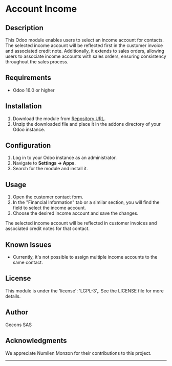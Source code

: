 # Account Income

## Description

This Odoo module enables users to select an income account for contacts. The selected income account will be reflected first in the customer invoice and associated credit note. Additionally, it extends to sales orders, allowing users to associate income accounts with sales orders, ensuring consistency throughout the sales process.

## Requirements

- Odoo 16.0 or higher

## Installation

1. Download the module from [Repository URL](#).
2. Unzip the downloaded file and place it in the addons directory of your Odoo instance.

## Configuration

1. Log in to your Odoo instance as an administrator.
2. Navigate to **Settings -> Apps**.
3. Search for the module and install it.

## Usage

1. Open the customer contact form.
2. In the "Financial Information" tab or a similar section, you will find the field to select the income account.
3. Choose the desired income account and save the changes.

The selected income account will be reflected in customer invoices and associated credit notes for that contact.

## Known Issues

- Currently, it's not possible to assign multiple income accounts to the same contact.

## License

This module is under the 'license': 'LGPL-3',. See the LICENSE file for more details.

## Author

Gecons SAS

## Acknowledgments

We appreciate Numilen Monzon for their contributions to this project.

---
